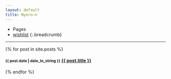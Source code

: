 ```yaml
---
layout: default
title: Nyoro~n
---
```


* Pages
* [wishlist](wishlist.html) 
{:.breadcrumb}

<hr>
<div class="list-group">
    {% for post in site.posts %}
    <div class="list-group-item"><h4><small>{{ post.date | date_to_string }}</small>&nbsp;<a href="{{ post.url }}">{{ post.title }}</a></h4></div>
    {% endfor %}
</div>
